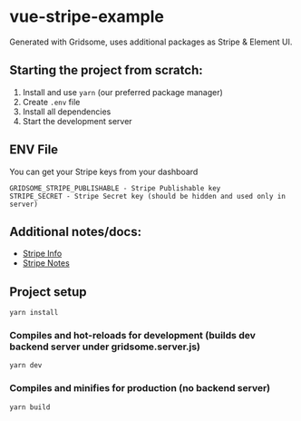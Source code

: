 
# vue-stripe-example

Generated with Gridsome, uses additional packages as Stripe & Element UI.

## Starting the project from scratch:
1. Install and use `yarn` (our preferred package manager)
2. Create `.env` file
3. Install all dependencies
4. Start the development server


## ENV File
You can get your Stripe keys from your dashboard

    GRIDSOME_STRIPE_PUBLISHABLE - Stripe Publishable key
    STRIPE_SECRET - Stripe Secret key (should be hidden and used only in server)


## Additional notes/docs:
- [Stripe Info](docs/StripeInfo.md)
- [Stripe Notes](docs/StripeNotes.md)


## Project setup
```
yarn install
```
### Compiles and hot-reloads for development (builds dev backend server under gridsome.server.js)
```
yarn dev
```
### Compiles and minifies for production (no backend server)
```
yarn build
```


